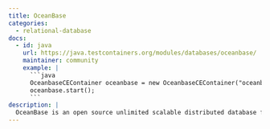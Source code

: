 ```yaml
---
title: OceanBase
categories:
  - relational-database
docs:
  - id: java
    url: https://java.testcontainers.org/modules/databases/oceanbase/
    maintainer: community
    example: |
      ```java
      OceanbaseCEContainer oceanbase = new OceanbaseCEContainer("oceanbase/oceanbase-ce:4.2.2");
      oceanbase.start();
      ```
description: |
  OceanBase is an open source unlimited scalable distributed database for data-intensive transactional and real-time operational analytics workloads, with ultra-fast performance that has once achieved world records in the TPC-C benchmark test.
---
```

